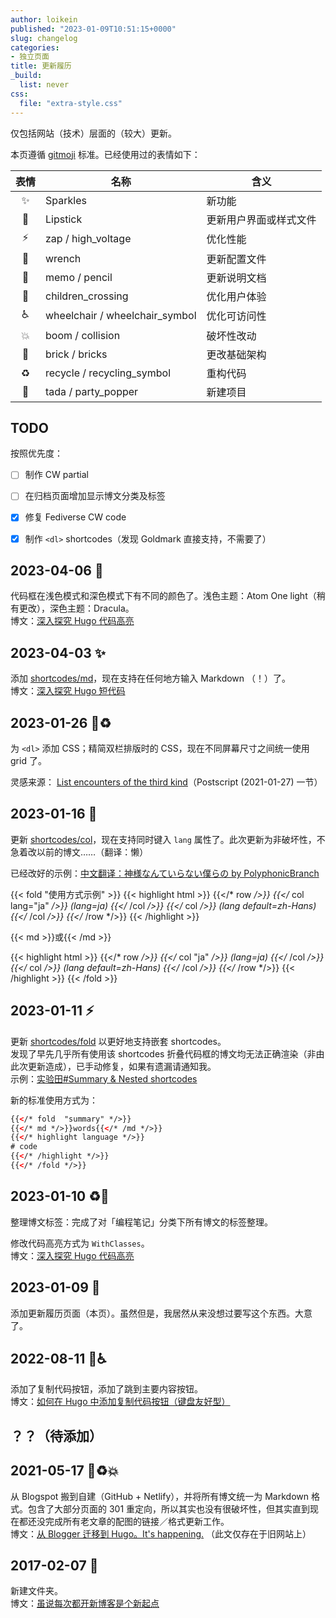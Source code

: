 ```yaml
---
author: loikein
published: "2023-01-09T10:51:15+0000"
slug: changelog
categories:
- 独立页面
title: 更新履历
_build:
  list: never
css:
  file: "extra-style.css"
---
```


仅包括网站（技术）层面的（较大）更新。

本页遵循 [gitmoji](https://gitmoji.dev/) 标准。已经使用过的表情如下：

| 表情 | 名称             | 含义        |
|:---:|------------------|------------|
| ✨ | Sparkles          | 新功能      |
| 💄 | Lipstick          | 更新用户界面或样式文件 |
| ⚡ | zap / high_voltage | 优化性能    |
| 🔧 | wrench            | 更新配置文件 |
| 📝 | memo / pencil     | 更新说明文档 |
| 🚸 | children_crossing | 优化用户体验 |
| ♿ |  wheelchair / wheelchair_symbol | 优化可访问性 |
| 💥 | boom / collision   | 破坏性改动 |
| 🧱 | brick / bricks   | 更改基础架构 |
| ♻️ | recycle / recycling_symbol | 重构代码 |
| 🎉 | tada / party_popper | 新建项目 |

<!-- 
| 🏷️ | label             | 更改类型    |
 -->


## TODO

按照优先度：

- [ ] 制作 CW partial
- [ ] 在归档页面增加显示博文分类及标签
- [x] 修复 Fediverse CW code
- [x] 制作 `<dl>` shortcodes（发现 Goldmark 直接支持，不需要了）


## 2023-04-06 💄

代码框在浅色模式和深色模式下有不同的颜色了。浅色主题：Atom One light（稍有更改），深色主题：Dracula。  
博文：[深入探究 Hugo 代码高亮](/posts/2023-01-10-deep-dive-into-hugo-syntax-highlight/)


## 2023-04-03 ✨

添加 [shortcodes/md](https://github.com/loikein/hugo-theme-diary/blob/main/layouts/shortcodes/md.html)，现在支持在任何地方输入 Markdown （！）了。  
博文：[深入探究 Hugo 短代码](https://blog.loikein.one/posts/2023-01-26-deep-dive-hugo-shortcodes/)


## 2023-01-26 💄♻️

为 `<dl>` 添加 CSS；精简双栏排版时的 CSS，现在不同屏幕尺寸之间统一使用 grid 了。

灵感来源： [List encounters of the third kind](https://davidyat.es/2017/10/18/description-list/#postscript-2021-01-27)（Postscript (2021-01-27) 一节）


## 2023-01-16 🚸

更新 [shortcodes/col](https://github.com/loikein/hugo-theme-diary/blob/main/layouts/shortcodes/col.html)，现在支持同时键入 `lang` 属性了。此次更新为非破坏性，不急着改以前的博文……（翻译：懒）

已经改好的示例：[中文翻译：神様なんていらない僕らの by PolyphonicBranch](/posts/2022-10-27-kami-sama-nante-iranai-bokura-no-by-polyphonicbranch/)

{{< fold  "使用方式示例" >}}
{{< highlight html >}}
{{</* row */>}}
{{</* col lang="ja" */>}}
(lang=ja)
{{</* /col */>}}
{{</* col */>}}
(lang default=zh-Hans)
{{</* /col */>}}
{{</* /row */>}}
{{< /highlight >}}

{{< md >}}或{{< /md >}}

{{< highlight html >}}
{{</* row */>}}
{{</* col "ja" */>}}
(lang=ja)
{{</* /col */>}}
{{</* col */>}}
(lang default=zh-Hans)
{{</* /col */>}}
{{</* /row */>}}
{{< /highlight >}}
{{< /fold >}}


## 2023-01-11 ⚡

更新 [shortcodes/fold](https://github.com/loikein/hugo-theme-diary/blob/main/layouts/shortcodes/fold.html) 以更好地支持嵌套 shortcodes。  
发现了早先几乎所有使用该 shortcodes 折叠代码框的博文均无法正确渲染（非由此次更新造成），已手动修复，如果有遗漏请通知我。  
示例：[实验田#Summary & Nested shortcodes](/playground/#summary--nested-shortcodes)

新的标准使用方式为：

```html
{{</* fold  "summary" */>}}
{{</* md */>}}words{{</* /md */>}}
{{</* highlight language */>}}
# code
{{</* /highlight */>}}
{{</* /fold */>}}
```

## 2023-01-10 ♻️🔧

整理博文标签：完成了对「编程笔记」分类下所有博文的标签整理。

修改代码高亮方式为 `WithClasses`。  
博文：[深入探究 Hugo 代码高亮](/posts/2023-01-10-deep-dive-into-hugo-syntax-highlight/)


## 2023-01-09 📝

添加更新履历页面（本页）。虽然但是，我居然从来没想过要写这个东西。大意了。


## 2022-08-11 🚸♿

添加了复制代码按钮，添加了跳到主要内容按钮。  
博文：[如何在 Hugo 中添加复制代码按钮（键盘友好型）](/posts/2022-08-11-hugo-copy-code-button/)


## ？？（待添加）


## 2021-05-17 🧱♻️💥

从 Blogspot 搬到自建（GitHub \+ Netlify），并将所有博文统一为 Markdown 格式。包含了大部分页面的 301 重定向，所以其实也没有很破坏性，但其实直到现在都还没完成所有老文章的配图的链接／格式更新工作。  
博文：[从 Blogger 迁移到 Hugo。It's happening.](https://loikein.blogspot.com/2021/05/blogger-hugoits-happening.html) （此文仅存在于旧网站上）


## 2017-02-07 🎉

新建文件夹。  
博文：[虽说每次都开新博客是个新起点](/posts/2017-02-07-new-blog-new-start-again/)
